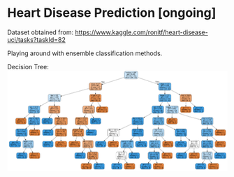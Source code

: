 # Heart Disease Prediction [ongoing]

Dataset obtained from: https://www.kaggle.com/ronitf/heart-disease-uci/tasks?taskId=82

Playing around with ensemble classification methods. 

Decision Tree:
![](Decision_Tree.PNG)
